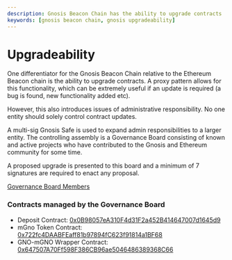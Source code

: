 ```yaml
---
description: Gnosis Beacon Chain has the ability to upgrade contracts
keywords: [gnosis beacon chain, gnosis upgradeability]
---
```

# Upgradeability

One differentiator for the Gnosis Beacon Chain relative to the Ethereum Beacon chain is the ability to upgrade contracts. A proxy pattern allows for this functionality, which can be extremely useful if an update is required (a bug is found, new functionality added etc).

However, this also introduces issues of administrative responsibility. No one entity should solely control contract updates.

A multi-sig Gnosis Safe is used to expand admin responsibilities to a larger entity. The controlling assembly is a Governance Board consisting of known and active projects who have contributed to the Gnosis and Ethereum community for some time.

A proposed upgrade is presented to this board and a minimum of 7 signatures are required to enact any proposal.

[Governance Board Members](/bridges/governance#current-bridge-governors)

### Contracts managed by the Governance Board

* Deposit Contract: [0x0B98057eA310F4d31F2a452B414647007d1645d9](https://blockscout.com/xdai/mainnet/address/0x0B98057eA310F4d31F2a452B414647007d1645d9/read-contract)
* mGno Token Contract: [0x722fc4DAABFEaff81b97894fC623f91814a1BF68](https://blockscout.com/xdai/mainnet/address/0x722fc4DAABFEaff81b97894fC623f91814a1BF68/read-contract)
* GNO-mGNO Wrapper Contract: [0x647507A70Ff598F386CB96ae5046486389368C66](https://blockscout.com/xdai/mainnet/address/0x647507A70Ff598F386CB96ae5046486389368C66/read-contract)


